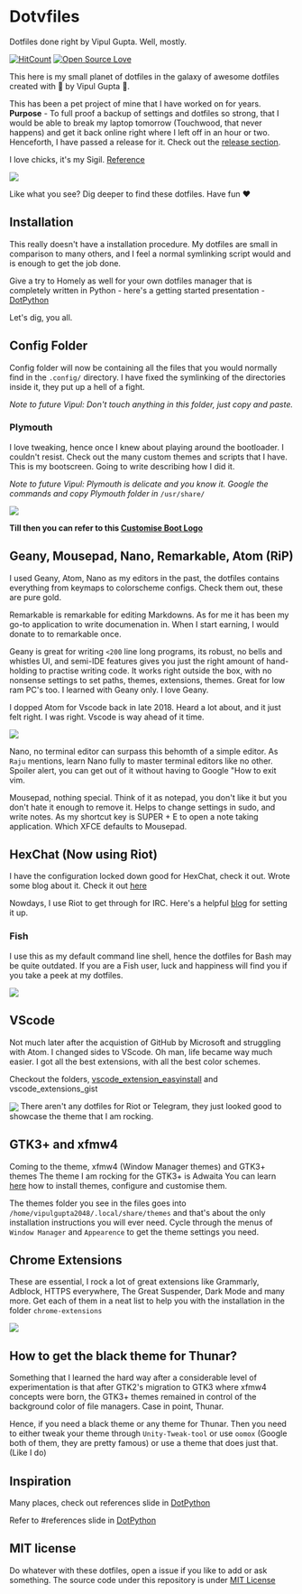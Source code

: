 # Dotvfiles
Dotfiles done right by Vipul Gupta. Well, mostly.

[![HitCount](http://hits.dwyl.io/vipulgupta2048/dotvfiles.svg)](http://hits.dwyl.io/vipulgupta2048/dotvfiles) [![Open Source Love](https://badges.frapsoft.com/os/v1/open-source.png?v=103)](https://github.com/ellerbrock/open-source-badges/)

This here is my small planet of dotfiles in the galaxy of awesome dotfiles created with :sparkling_heart: by Vipul Gupta :hatching_chick:.

This has been a pet project of mine that I have worked on for years. **Purpose** - To full proof a backup of settings and dotfiles so strong, that I would be able to break my laptop tomorrow (Touchwood, that never happens) and get it back online right where I left off in an hour or two. Henceforth, I have passed a release for it. Check out the [release section](https://github.com/vipulgupta2048/dotvfiles/releases). 

I love chicks, it's my Sigil. [Reference](https://mixstersite.wordpress.com/2017/06/26/firstpost-and-chicks/)

<img src= assets_repo/aa.png align="center">

<span style="text-align:center;">Like what you see? Dig deeper to find these dotfiles. Have fun :heart:</span>

## Installation
This really doesn't have a installation procedure. My dotfiles are small in comparison to many others, and I feel a normal symlinking script would and is enough to get the job done. 

Give a try to Homely as well for your own dotfiles manager that is completely written in Python - here's a getting started presentation - [DotPython](https://slides.com/vipulgupta2048/dotpython-3/fullscreen)

Let's dig, you all. 

## Config Folder
Config folder will now be containing all the files that you would normally find in the `.config/` directory. I have fixed the symlinking of the directories inside it, they put up a hell of a fight. 

*Note to future Vipul: Don't touch anything in this folder, just copy and paste.* 

### Plymouth
I love tweaking, hence once I knew about playing around the bootloader. I couldn't resist. Check out the many custom themes and scripts that I have. This is my bootscreen. Going to write describing how I did it. 

*Note to future Vipul: Plymouth is delicate and you know it. Google the commands and copy Plymouth folder in* `/usr/share/`

<img src= assets_repo/aaa.png align="center">
 
 **Till then you can refer to this [Customise Boot Logo](https://mixstersite.wordpress.com/2018/03/01/customise-boot-logo-xubuntu-discover/)**

## Geany, Mousepad, Nano, Remarkable, Atom (RiP)
I used Geany, Atom, Nano as my editors in the past, the dotfiles contains everything from keymaps to colorscheme configs. Check them out, these are pure gold. 

Remarkable is remarkable for editing Markdowns. As for me it has been my go-to application to write documenation in. When I start earning, I would donate to to remarkable once.

Geany is great for writing `<200` line long programs, its robust, no bells and whistles UI, and semi-IDE features gives you just the right amount of hand-holding to practise writing code. It works right outside the box, with no nonsense settings to set paths, themes, extensions, themes. Great for low ram PC's too. I learned with Geany only. I love Geany.

I dopped Atom for Vscode back in late 2018. Heard a lot about, and it just felt right. I was right. Vscode is way ahead of it time.

<img src= assets_repo/a6.png align="center">

Nano, no terminal editor can surpass this behomth of a simple editor. As `Raju` mentions, learn Nano fully to master terminal editors like no other. Spoiler alert, you can get out of it without having to Google "How to exit vim.

Mousepad, nothing special. Think of it as notepad, you don't like it but you don't hate it enough to remove it. Helps to change settings in sudo, and write notes. As my shortcut key is SUPER + E to open a note taking application. Which XFCE defaults to Mousepad. 

## HexChat (Now using Riot)
I have the configuration locked down good for HexChat, check it out. Wrote some blog about it. Check it out [here](https://mixstersite.wordpress.com/gsoc2018/)

Nowdays, I use Riot to get through for IRC. Here's a helpful [blog](https://medium.com/@agathver/staying-always-online-in-irc-using-riot-the-right-way-d4c4ff2f43d0) for setting it up.

### Fish 
I use this as my default command line shell, hence the dotfiles for Bash may be quite outdated. 
If you are a Fish user, luck and happiness will find you if you take a peek at my dotfiles. 

<img src= assets_repo/aa.jpeg align="center">

## VScode
Not much later after the acquistion of GitHub by Microsoft and struggling with Atom. I changed sides to VScode. Oh man, life became way much easier. I got all the best extensions, with all the best color schemes. 

Checkout the folders, [vscode_extension_easyinstall](https://github.com/vipulgupta2048/dotvfiles/tree/master/vscode_extension_easyinstall) and vscode_extensions_gist

 <img src= assets_repo/aaaa.png align="center">
There aren't any dotfiles for Riot or Telegram, they just looked good to showcase the theme that I am rocking.
 
## GTK3+ and xfmw4
Coming to the theme, xfmw4 (Window Manager themes) and GTK3+ themes 
The theme I am rocking for the GTK3+ is Adwaita
You can learn [here](https://wiki.xfce.org/howto/install_new_themes) how to install themes, configure and customise them.

The themes folder you see in the files goes into `/home/vipulgupta2048/.local/share/themes` and that's about the only installation instructions you will ever need. Cycle through the menus of `Window Manager` and `Appearence` to get the theme settings you need. 
 
## Chrome Extensions
These are essential, I rock a lot of great extensions like Grammarly, Adblock, HTTPS everywhere, The Great Suspender, Dark Mode and many more. Get each of them in a neat list to help you with the installation in the folder `chrome-extensions`

 <img src= assets_repo/aaaaa.png align="center">

## How to get the black theme for Thunar?
Something that I learned the hard way after a considerable level of experimentation is that after GTK2's migration to GTK3 where xfmw4 concepts were born, the GTK3+ themes remained in control of the background color of file managers. Case in point, Thunar. 

Hence, if you need a black theme or any theme for Thunar. Then you need to either tweak your theme through `Unity-Tweak-tool` or use `oomox` (Google both of them, they are pretty famous) or use a theme that does just that. (Like I do)

## Inspiration
Many places, check out references slide in [DotPython](https://slides.com/vipulgupta2048/dotpython-3/fullscreen)

Refer to #references slide in [DotPython](https://slides.com/vipulgupta2048/dotpython-3/fullscreen)

## MIT license
Do whatever with these dotfiles, open a issue if you like to add or ask something. The source code under this repository is under [MIT License](https://github.com/vipulgupta2048/dotvfiles/blob/master/COPYING) 